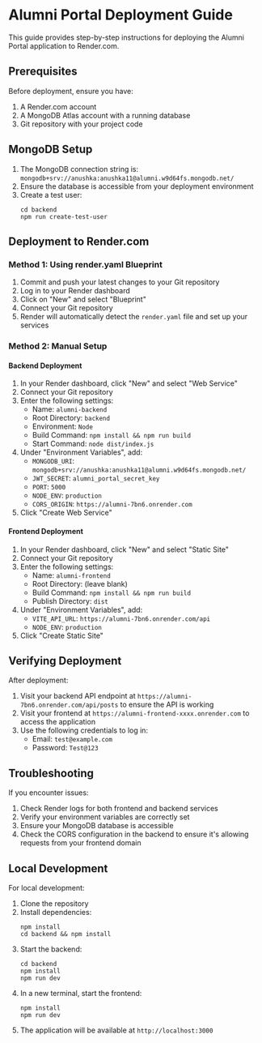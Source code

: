 # Alumni Portal Deployment Guide

This guide provides step-by-step instructions for deploying the Alumni Portal application to Render.com.

## Prerequisites

Before deployment, ensure you have:

1. A Render.com account
2. A MongoDB Atlas account with a running database
3. Git repository with your project code

## MongoDB Setup

1. The MongoDB connection string is: `mongodb+srv://anushka:anushka11@alumni.w9d64fs.mongodb.net/`
2. Ensure the database is accessible from your deployment environment
3. Create a test user:
   ```
   cd backend
   npm run create-test-user
   ```

## Deployment to Render.com

### Method 1: Using render.yaml Blueprint

1. Commit and push your latest changes to your Git repository
2. Log in to your Render dashboard
3. Click on "New" and select "Blueprint"
4. Connect your Git repository
5. Render will automatically detect the `render.yaml` file and set up your services

### Method 2: Manual Setup

#### Backend Deployment

1. In your Render dashboard, click "New" and select "Web Service"
2. Connect your Git repository
3. Enter the following settings:
   - Name: `alumni-backend`
   - Root Directory: `backend`
   - Environment: `Node`
   - Build Command: `npm install && npm run build`
   - Start Command: `node dist/index.js`
4. Under "Environment Variables", add:
   - `MONGODB_URI`: `mongodb+srv://anushka:anushka11@alumni.w9d64fs.mongodb.net/`
   - `JWT_SECRET`: `alumni_portal_secret_key`
   - `PORT`: `5000`
   - `NODE_ENV`: `production`
   - `CORS_ORIGIN`: `https://alumni-7bn6.onrender.com`
5. Click "Create Web Service"

#### Frontend Deployment

1. In your Render dashboard, click "New" and select "Static Site"
2. Connect your Git repository
3. Enter the following settings:
   - Name: `alumni-frontend`
   - Root Directory: (leave blank)
   - Build Command: `npm install && npm run build`
   - Publish Directory: `dist`
4. Under "Environment Variables", add:
   - `VITE_API_URL`: `https://alumni-7bn6.onrender.com/api`
   - `NODE_ENV`: `production`
5. Click "Create Static Site"

## Verifying Deployment

After deployment:

1. Visit your backend API endpoint at `https://alumni-7bn6.onrender.com/api/posts` to ensure the API is working
2. Visit your frontend at `https://alumni-frontend-xxxx.onrender.com` to access the application
3. Use the following credentials to log in:
   - Email: `test@example.com`
   - Password: `Test@123`

## Troubleshooting

If you encounter issues:

1. Check Render logs for both frontend and backend services
2. Verify your environment variables are correctly set
3. Ensure your MongoDB database is accessible
4. Check the CORS configuration in the backend to ensure it's allowing requests from your frontend domain

## Local Development

For local development:

1. Clone the repository
2. Install dependencies:
   ```
   npm install
   cd backend && npm install
   ```
3. Start the backend:
   ```
   cd backend
   npm install
   npm run dev
   ```
4. In a new terminal, start the frontend:
   ```
   npm install
   npm run dev
   ```
5. The application will be available at `http://localhost:3000` 